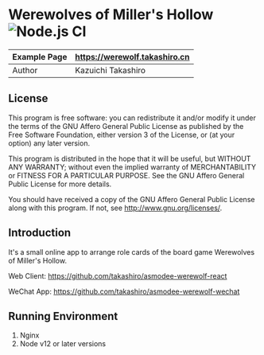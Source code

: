 Werewolves of Miller's Hollow ![Node.js CI](https://github.com/takashiro/asmodee-werewolf-server/workflows/Node.js%20CI/badge.svg)
==========

| Example Page |    https://werewolf.takashiro.cn      |
|--------------|---------------------------------------|
| Author       |           Kazuichi Takashiro          |


License
-------
This program is free software: you can redistribute it and/or modify
it under the terms of the GNU Affero General Public License as
published by the Free Software Foundation, either version 3 of the
License, or (at your option) any later version.

This program is distributed in the hope that it will be useful,
but WITHOUT ANY WARRANTY; without even the implied warranty of
MERCHANTABILITY or FITNESS FOR A PARTICULAR PURPOSE.  See the
GNU Affero General Public License for more details.

You should have received a copy of the GNU Affero General Public License
along with this program. If not, see <http://www.gnu.org/licenses/>.

Introduction
------------

It's a small online app to arrange role cards of the board game Werewolves of Miller's Hollow.

Web Client: https://github.com/takashiro/asmodee-werewolf-react

WeChat App: https://github.com/takashiro/asmodee-werewolf-wechat

Running Environment
-------------------
1. Nginx
2. Node v12 or later versions
